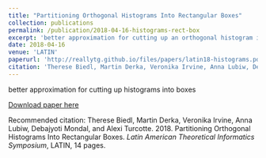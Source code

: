 ```yaml
---
title: "Partitioning Orthogonal Histograms Into Rectangular Boxes"
collection: publications
permalink: /publication/2018-04-16-histograms-rect-box
excerpt: 'better approximation for cutting up an orthogonal histogram into boxes'
date: 2018-04-16
venue: 'LATIN'
paperurl: 'http://reallytg.github.io/files/papers/latin18-histograms.pdf'
citation: 'Therese Biedl, Martin Derka, Veronika Irvine, Anna Lubiw, Debajyoti Mondal, and Alexi Turcotte. 2018. Partitioning Orthogonal Histograms Into Rectangular Boxes. <i>Latin American Theoretical Informatics Symposium</i>, LATIN, 14 pages.'
---
```


better approximation for cutting up histograms into boxes

[Download paper here](http://reallytg.github.io/files/papers/latin18-histograms.pdf)

Recommended citation: Therese Biedl, Martin Derka, Veronika Irvine, Anna Lubiw, Debajyoti Mondal, and Alexi Turcotte. 2018. Partitioning Orthogonal Histograms Into Rectangular Boxes. <i>Latin American Theoretical Informatics Symposium</i>, LATIN, 14 pages.
